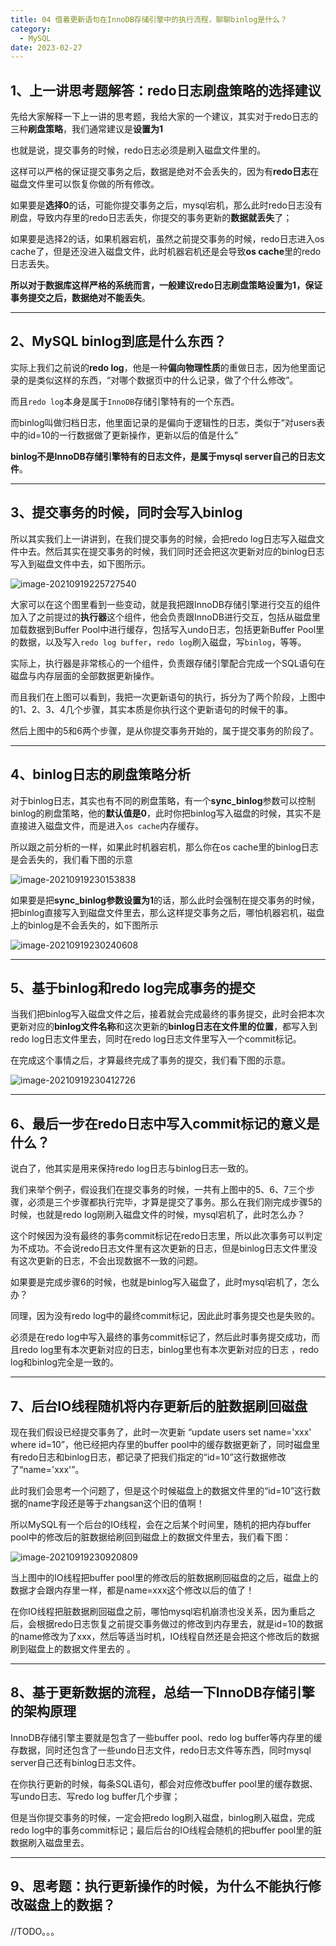 ```yaml
---
title: 04 借着更新语句在InnoDB存储引擎中的执行流程，聊聊binlog是什么？
category:
  - MySQL
date: 2023-02-27
---
```


<!-- more -->




## 1、上一讲思考题解答：redo日志刷盘策略的选择建议  

先给大家解释一下上一讲的思考题，我给大家的一个建议，其实对于redo日志的三种**刷盘策略**，我们通常建议是**设置为1**

也就是说，提交事务的时候，redo日志必须是刷入磁盘文件里的。  

这样可以严格的保证提交事务之后，数据是绝对不会丢失的，因为有**redo日志**在磁盘文件里可以恢复你做的所有修改。  

如果要是**选择0**的话，可能你提交事务之后，mysql宕机，那么此时redo日志没有刷盘，导致内存里的redo日志丢失，你提交的事务更新的**数据就丢失**了；

如果要是选择2的话，如果机器宕机，虽然之前提交事务的时候，redo日志进入os cache了，但是还没进入磁盘文件，此时机器宕机还是会导致**os cache**里的redo日志丢失。  

**所以对于数据库这样严格的系统而言，一般建议redo日志刷盘策略设置为1，保证事务提交之后，数据绝对不能丢失**。  



***

## 2、MySQL binlog到底是什么东西？  

实际上我们之前说的**redo log**，他是一种**偏向物理性质**的重做日志，因为他里面记录的是类似这样的东西，“对哪个数据页中的什么记录，做了个什么修改”。  

而且`redo log`本身是属于`InnoDB`存储引擎特有的一个东西。  

而binlog叫做归档日志，他里面记录的是偏向于逻辑性的日志，类似于“对users表中的id=10的一行数据做了更新操作，更新以后的值是什么”  

**binlog不是InnoDB存储引擎特有的日志文件，是属于mysql server自己的日志文件**。  

  

***

## 3、提交事务的时候，同时会写入binlog  

所以其实我们上一讲讲到，在我们提交事务的时候，会把redo log日志写入磁盘文件中去。然后其实在提交事务的时候，我们同时还会把这次更新对应的binlog日志写入到磁盘文件中去，如下图所示。

<img src="https://studyimages.oss-cn-beijing.aliyuncs.com/img/mysql/01-33/202210201124972.png" alt="image-20210919225727540" />  

大家可以在这个图里看到一些变动，就是我把跟InnoDB存储引擎进行交互的组件加入了之前提过的**执行器**这个组件，他会负责跟InnoDB进行交互，包括从磁盘里加载数据到Buffer Pool中进行缓存，包括写入undo日志，包括更新Buffer Pool里的数据，以及写入`redo log buffer`，`redo log`刷入磁盘，写`binlog`，等等。  

实际上，执行器是非常核心的一个组件，负责跟存储引擎配合完成一个SQL语句在磁盘与内存层面的全部数据更新操作。  

而且我们在上图可以看到，我把一次更新语句的执行，拆分为了两个阶段，上图中的1、2、3、4几个步骤，其实本质是你执行这个更新语句的时候干的事。

然后上图中的5和6两个步骤，是从你提交事务开始的，属于提交事务的阶段了。  



***

## 4、binlog日志的刷盘策略分析  

对于binlog日志，其实也有不同的刷盘策略，有一个**sync_binlog**参数可以控制binlog的刷盘策略，他的**默认值是0**，此时你把binlog写入磁盘的时候，其实不是直接进入磁盘文件，而是进入`os cache`内存缓存。  

所以跟之前分析的一样，如果此时机器宕机，那么你在os cache里的binlog日志是会丢失的，我们看下图的示意  

<img src="https://studyimages.oss-cn-beijing.aliyuncs.com/img/mysql/01-33/202210201124974.png" alt="image-20210919230153838"/>

如果要是把**sync_binlog参数设置为1**的话，那么此时会强制在提交事务的时候，把binlog直接写入到磁盘文件里去，那么这样提交事务之后，哪怕机器宕机，磁盘上的binlog是不会丢失的，如下图所示  

<img src="https://studyimages.oss-cn-beijing.aliyuncs.com/img/mysql/01-33/202210201124975.png" alt="image-20210919230240608"/>



***

## 5、基于binlog和redo log完成事务的提交  

当我们把binlog写入磁盘文件之后，接着就会完成最终的事务提交，此时会把本次更新对应的**binlog文件名称**和这次更新的**binlog日志在文件里的位置**，都写入到redo log日志文件里去，同时在redo log日志文件里写入一个commit标记。

在完成这个事情之后，才算最终完成了事务的提交，我们看下图的示意。  

<img src="https://studyimages.oss-cn-beijing.aliyuncs.com/img/mysql/01-33/202210201124976.png" alt="image-20210919230412726"/>



***

## 6、最后一步在redo日志中写入commit标记的意义是什么？  

说白了，他其实是用来保持redo log日志与binlog日志一致的。  

我们来举个例子，假设我们在提交事务的时候，一共有上图中的5、6、7三个步骤，必须是三个步骤都执行完毕，才算是提交了事务。那么在我们刚完成步骤5的时候，也就是redo log刚刷入磁盘文件的时候，mysql宕机了，此时怎么办？  

这个时候因为没有最终的事务commit标记在redo日志里，所以此次事务可以判定为不成功。不会说redo日志文件里有这次更新的日志，但是binlog日志文件里没有这次更新的日志，不会出现数据不一致的问题。 

如果要是完成步骤6的时候，也就是binlog写入磁盘了，此时mysql宕机了，怎么办？  

同理，因为没有redo log中的最终commit标记，因此此时事务提交也是失败的。  

必须是在redo log中写入最终的事务commit标记了，然后此时事务提交成功，而且redo log里有本次更新对应的日志，binlog里也有本次更新对应的日志 ，redo log和binlog完全是一致的。   



***

## 7、后台IO线程随机将内存更新后的脏数据刷回磁盘  

现在我们假设已经提交事务了，此时一次更新 “update users set name='xxx' where id=10”，他已经把内存里的buffer pool中的缓存数据更新了，同时磁盘里有redo日志和binlog日志，都记录了把我们指定的“id=10”这行数据修改了“name='xxx'”。  

此时我们会思考一个问题了，但是这个时候磁盘上的数据文件里的“id=10”这行数据的name字段还是等于zhangsan这个旧的值啊！  

所以MySQL有一个后台的IO线程，会在之后某个时间里，随机的把内存buffer pool中的修改后的脏数据给刷回到磁盘上的数据文件里去，我们看下图：  

<img src="https://studyimages.oss-cn-beijing.aliyuncs.com/img/mysql/01-33/202210201124977.png" alt="image-20210919230920809"/>

当上图中的IO线程把buffer pool里的修改后的脏数据刷回磁盘的之后，磁盘上的数据才会跟内存里一样，都是name=xxx这个修改以后的值了！  

在你IO线程把脏数据刷回磁盘之前，哪怕mysql宕机崩溃也没关系，因为重启之后，会根据redo日志恢复之前提交事务做过的修改到内存里去，就是id=10的数据的name修改为了xxx，然后等适当时机，IO线程自然还是会把这个修改后的数据刷到磁盘上的数据文件里去的 。



***

## 8、基于更新数据的流程，总结一下InnoDB存储引擎的架构原理  

InnoDB存储引擎主要就是包含了一些buffer pool、redo log buffer等内存里的缓存数据，同时还包含了一些undo日志文件，redo日志文件等东西，同时mysql server自己还有binlog日志文件。  

在你执行更新的时候，每条SQL语句，都会对应修改buffer pool里的缓存数据、写undo日志、写redo log buffer几个步骤；  

但是当你提交事务的时候，一定会把redo log刷入磁盘，binlog刷入磁盘，完成redo log中的事务commit标记；最后后台的IO线程会随机的把buffer pool里的脏数据刷入磁盘里去。  



***

## 9、思考题：执行更新操作的时候，为什么不能执行修改磁盘上的数据？  

//TODO。。。

